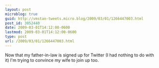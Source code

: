 ```yaml
---
layout: post
microblog: true
guid: http://vmstan-tweets.micro.blog/2009/03/01/1266447003.html
post_id: 3052440
date: 2009-03-01T14:12:00-0600
lastmod: 2009-03-01T14:12:00-0600
type: post
url: /2009/03/01/1266447003.html
---
```

Now that my father-in-law is signed up for Twitter (I had nothing to do with it) I'm trying to convince my wife to join up too.
